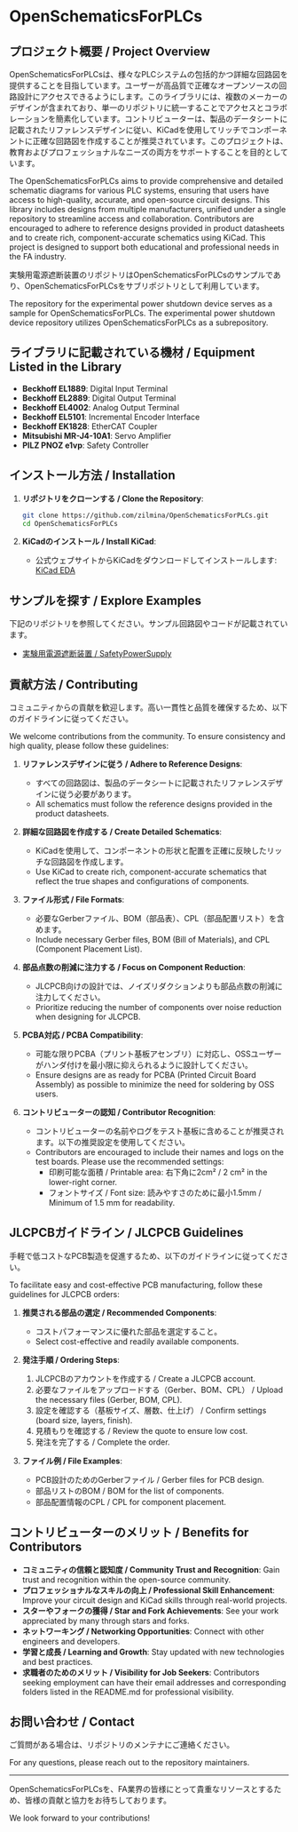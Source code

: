 # OpenSchematicsForPLCs

## プロジェクト概要 / Project Overview

OpenSchematicsForPLCsは、様々なPLCシステムの包括的かつ詳細な回路図を提供することを目指しています。ユーザーが高品質で正確なオープンソースの回路設計にアクセスできるようにします。このライブラリには、複数のメーカーのデザインが含まれており、単一のリポジトリに統一することでアクセスとコラボレーションを簡素化しています。コントリビューターは、製品のデータシートに記載されたリファレンスデザインに従い、KiCadを使用してリッチでコンポーネントに正確な回路図を作成することが推奨されています。このプロジェクトは、教育およびプロフェッショナルなニーズの両方をサポートすることを目的としています。

The OpenSchematicsForPLCs aims to provide comprehensive and detailed schematic diagrams for various PLC systems, ensuring that users have access to high-quality, accurate, and open-source circuit designs. This library includes designs from multiple manufacturers, unified under a single repository to streamline access and collaboration. Contributors are encouraged to adhere to reference designs provided in product datasheets and to create rich, component-accurate schematics using KiCad. This project is designed to support both educational and professional needs in the FA industry.

実験用電源遮断装置のリポジトリはOpenSchematicsForPLCsのサンプルであり、OpenSchematicsForPLCsをサブリポジトリとして利用しています。

The repository for the experimental power shutdown device serves as a sample for OpenSchematicsForPLCs. The experimental power shutdown device repository utilizes OpenSchematicsForPLCs as a subrepository.

## ライブラリに記載されている機材 / Equipment Listed in the Library

- **Beckhoff EL1889**: Digital Input Terminal
- **Beckhoff EL2889**: Digital Output Terminal
- **Beckhoff EL4002**: Analog Output Terminal
- **Beckhoff EL5101**: Incremental Encoder Interface
- **Beckhoff EK1828**: EtherCAT Coupler
- **Mitsubishi MR-J4-10A1**: Servo Amplifier
- **PILZ PNOZ e1vp**: Safety Controller

## インストール方法 / Installation

1. **リポジトリをクローンする / Clone the Repository**:
    ```bash
    git clone https://github.com/zilmina/OpenSchematicsForPLCs.git
    cd OpenSchematicsForPLCs
    ```

2. **KiCadのインストール / Install KiCad**:
    - 公式ウェブサイトからKiCadをダウンロードしてインストールします: [KiCad EDA](https://kicad.org/)

## サンプルを探す / Explore Examples
下記のリポジトリを参照してください。サンプル回路図やコードが記載されています。
- [実験用電源遮断装置 / SafetyPowerSupply](https://github.com/zilmina/ExperimentalPowerShutdownDevice)

## 貢献方法 / Contributing

コミュニティからの貢献を歓迎します。高い一貫性と品質を確保するため、以下のガイドラインに従ってください。

We welcome contributions from the community. To ensure consistency and high quality, please follow these guidelines:

1. **リファレンスデザインに従う / Adhere to Reference Designs**:
    - すべての回路図は、製品のデータシートに記載されたリファレンスデザインに従う必要があります。
    - All schematics must follow the reference designs provided in the product datasheets.

2. **詳細な回路図を作成する / Create Detailed Schematics**:
    - KiCadを使用して、コンポーネントの形状と配置を正確に反映したリッチな回路図を作成します。
    - Use KiCad to create rich, component-accurate schematics that reflect the true shapes and configurations of components.

3. **ファイル形式 / File Formats**:
    - 必要なGerberファイル、BOM（部品表）、CPL（部品配置リスト）を含めます。
    - Include necessary Gerber files, BOM (Bill of Materials), and CPL (Component Placement List).

4. **部品点数の削減に注力する / Focus on Component Reduction**:
    - JLCPCB向けの設計では、ノイズリダクションよりも部品点数の削減に注力してください。
    - Prioritize reducing the number of components over noise reduction when designing for JLCPCB.

5. **PCBA対応 / PCBA Compatibility**:
    - 可能な限りPCBA（プリント基板アセンブリ）に対応し、OSSユーザーがハンダ付けを最小限に抑えられるように設計してください。
    - Ensure designs are as ready for PCBA (Printed Circuit Board Assembly) as possible to minimize the need for soldering by OSS users.

6. **コントリビューターの認知 / Contributor Recognition**:
    - コントリビューターの名前やログをテスト基板に含めることが推奨されます。以下の推奨設定を使用してください。
    - Contributors are encouraged to include their names and logs on the test boards. Please use the recommended settings:
      - 印刷可能な面積 / Printable area: 右下角に2cm² / 2 cm² in the lower-right corner.
      - フォントサイズ / Font size: 読みやすさのために最小1.5mm / Minimum of 1.5 mm for readability.

## JLCPCBガイドライン / JLCPCB Guidelines

手軽で低コストなPCB製造を促進するため、以下のガイドラインに従ってください。

To facilitate easy and cost-effective PCB manufacturing, follow these guidelines for JLCPCB orders:

1. **推奨される部品の選定 / Recommended Components**:
    - コストパフォーマンスに優れた部品を選定すること。
    - Select cost-effective and readily available components.

2. **発注手順 / Ordering Steps**:
    1. JLCPCBのアカウントを作成する / Create a JLCPCB account.
    2. 必要なファイルをアップロードする（Gerber、BOM、CPL） / Upload the necessary files (Gerber, BOM, CPL).
    3. 設定を確認する（基板サイズ、層数、仕上げ） / Confirm settings (board size, layers, finish).
    4. 見積もりを確認する / Review the quote to ensure low cost.
    5. 発注を完了する / Complete the order.

3. **ファイル例 / File Examples**:
    - PCB設計のためのGerberファイル / Gerber files for PCB design.
    - 部品リストのBOM / BOM for the list of components.
    - 部品配置情報のCPL / CPL for component placement.

## コントリビューターのメリット / Benefits for Contributors

- **コミュニティの信頼と認知度 / Community Trust and Recognition**: Gain trust and recognition within the open-source community.
- **プロフェッショナルなスキルの向上 / Professional Skill Enhancement**: Improve your circuit design and KiCad skills through real-world projects.
- **スターやフォークの獲得 / Star and Fork Achievements**: See your work appreciated by many through stars and forks.
- **ネットワーキング / Networking Opportunities**: Connect with other engineers and developers.
- **学習と成長 / Learning and Growth**: Stay updated with new technologies and best practices.
- **求職者のためのメリット / Visibility for Job Seekers**: Contributors seeking employment can have their email addresses and corresponding folders listed in the README.md for professional visibility.

## お問い合わせ / Contact

ご質問がある場合は、リポジトリのメンテナにご連絡ください。

For any questions, please reach out to the repository maintainers.

---

OpenSchematicsForPLCsを、FA業界の皆様にとって貴重なリソースとするため、皆様の貢献と協力をお待ちしております。

We look forward to your contributions!
